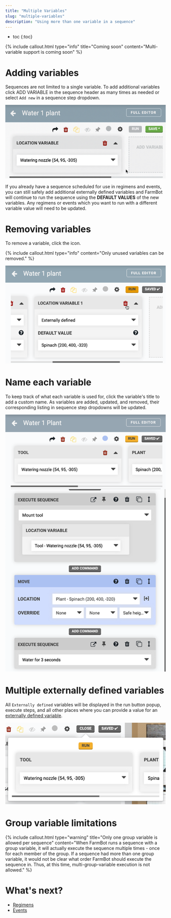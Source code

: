 ```yaml
---
title: "Multiple Variables"
slug: "multiple-variables"
description: "Using more than one variable in a sequence"
---
```


* toc
{:toc}

{%
include callout.html
type="info"
title="Coming soon"
content="Multi-variable support is coming soon"
%}

# Adding variables

Sequences are not limited to a single variable. To add additional variables click <span class="fb-add-variable">ADD VARIABLE</span> in the sequence header as many times as needed or select `Add new` in a sequence step dropdown.

![add multiple variables](_images/add_multiple_variables.gif)

If you already have a sequence scheduled for use in regimens and events, you can still safely add additional externally defined variables and FarmBot will continue to run the sequence using the **DEFAULT VALUES** of the new variables. Any regimens or events which you want to run with a different variable value will need to be updated.

# Removing variables

To remove a variable, click the <i class='fa fa-trash'></i> icon.

{%
include callout.html
type="info"
content="Only unused variables can be removed."
%}

![remove variable](_images/remove_variable.png)

# Name each variable

To keep track of what each variable is used for, click the variable's title to add a custom name. As variables are added, updated, and removed, their corresponding listing in sequence step dropdowns will be updated.

![variables with custom names](_images/variables_with_custom_names.png)

# Multiple externally defined variables

All `Externally defined` variables will be displayed in the run button popup, execute steps, and all other places where you can provide a value for an [externally defined variable](externally-defined-variables.md).

![multiple variable run button](_images/multiple_variable_run_button.png)

# Group variable limitations

{%
include callout.html
type="warning"
title="Only one group variable is allowed per sequence"
content="When FarmBot runs a sequence with a group variable, it will actually execute the sequence multiple times - once for each member of the group. If a sequence had more than one group variable, it would not be clear what order FarmBot should execute the sequence in. Thus, at this time, multi-group-variable execution is not allowed."
%}

# What's next?

 * [Regimens](../regimens.md)
 * [Events](../events.md)

